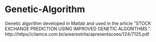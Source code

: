 # Genetic-Algorithm
Genetic algorithm developed in Matlab and used in the article  "STOCK EXCHANGE PREDICTION USING IMPROVED GENETIC ALGORITHMS.".
http://https//cilamce.com.br/arearestrita/apresentacoes/124/7125.pdf
